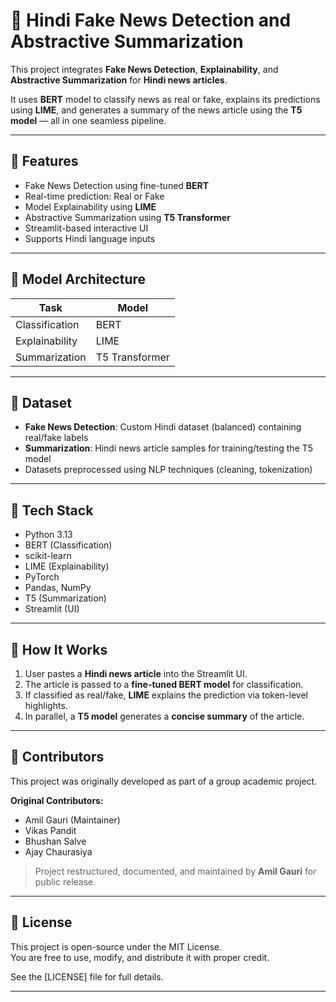 # 📰  Hindi Fake News Detection and Abstractive Summarization

This project integrates **Fake News Detection**, **Explainability**, and **Abstractive Summarization** for **Hindi news articles**.

It uses **BERT** model to classify news as real or fake, explains its predictions using **LIME**, and generates a summary of the news article using the **T5 model** — all in one seamless pipeline.

---

## 🚀 Features

-  Fake News Detection using fine-tuned **BERT**
-  Real-time prediction: Real or Fake
-  Model Explainability using **LIME**
-  Abstractive Summarization using **T5 Transformer**
-  Streamlit-based interactive UI
-  Supports Hindi language inputs 

---

## 🧠 Model Architecture

|         Task           |     Model      |
|------------------------|----------------|
| Classification         | BERT           |
| Explainability         | LIME           |
| Summarization          | T5 Transformer |

---

## 📁 Dataset

- **Fake News Detection**: Custom Hindi dataset (balanced) containing real/fake labels
- **Summarization**: Hindi news article samples for training/testing the T5 model
- Datasets preprocessed using NLP techniques (cleaning, tokenization)

---

## 🧰 Tech Stack

- Python 3.13
- BERT (Classification)
- scikit-learn
- LIME (Explainability)
- PyTorch
- Pandas, NumPy
- T5 (Summarization)
- Streamlit (UI)

---

## 🚦 How It Works

1. User pastes a **Hindi news article** into the Streamlit UI.
2. The article is passed to a **fine-tuned BERT model** for classification.
3. If classified as real/fake, **LIME** explains the prediction via token-level highlights.
4. In parallel, a **T5 model** generates a **concise summary** of the article.

---

## 👥 Contributors

This project was originally developed as part of a group academic project.

**Original Contributors:**
- Amil Gauri (Maintainer)  
- Vikas Pandit  
- Bhushan Salve  
- Ajay Chaurasiya  

> Project restructured, documented, and maintained by **Amil Gauri** for public release.

---

## 📄 License

This project is open-source under the MIT License.  
You are free to use, modify, and distribute it with proper credit.

See the [LICENSE] file for full details.

---

